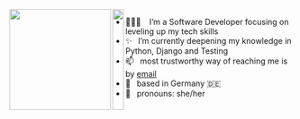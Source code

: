 <img align='left' src='https://media.giphy.com/media/QWI8G5WqpyRUxFEgdQ/giphy.gif' width='180"'>
<img align='left' src='https://upload.wikimedia.org/wikipedia/commons/thumb/0/02/Transparent_square.svg/768px-Transparent_square.svg.png' height='180"' width='20"'>

- 👩🏽‍💻   I’m a Software Developer focusing on leveling up my tech skills
- ✨  I’m currently deepening my knowledge in Python, Django and Testing
- 📫  most trustworthy way of reaching me is by [email](amelie.kn@gmail.com)
- 📌  based in Germany 🇩🇪
- 🎀  pronouns: she/her
